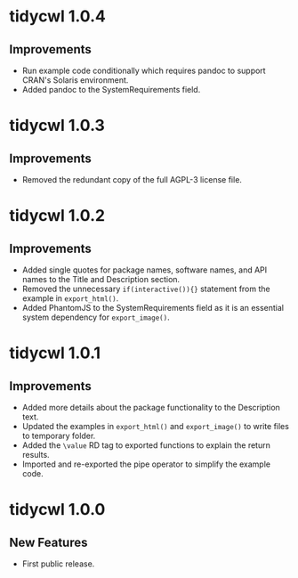 # tidycwl 1.0.4

## Improvements

- Run example code conditionally which requires pandoc to support CRAN's Solaris environment.
- Added pandoc to the SystemRequirements field.

# tidycwl 1.0.3

## Improvements

- Removed the redundant copy of the full AGPL-3 license file.

# tidycwl 1.0.2

## Improvements

- Added single quotes for package names, software names, and API names to the Title and Description section.
- Removed the unnecessary `if(interactive()){}` statement from the example in `export_html()`.
- Added PhantomJS to the SystemRequirements field as it is an essential system dependency for `export_image()`.

# tidycwl 1.0.1

## Improvements

- Added more details about the package functionality to the Description text.
- Updated the examples in `export_html()` and `export_image()` to write files to temporary folder.
- Added the `\value` RD tag to exported functions to explain the return results.
- Imported and re-exported the pipe operator to simplify the example code.

# tidycwl 1.0.0

## New Features

- First public release.
